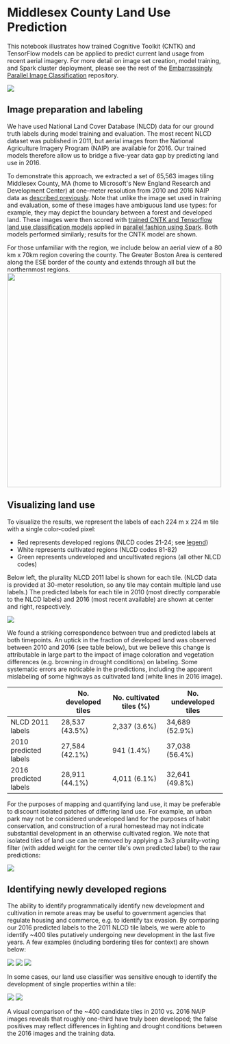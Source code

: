 # Middlesex County Land Use Prediction

This notebook illustrates how trained Cognitive Toolkit (CNTK) and TensorFlow models can be applied to predict current land usage from recent aerial imagery. For more detail on image set creation, model training, and Spark cluster deployment, please see the rest of the [Embarrassingly Parallel Image Classification](https://github.com/Azure/Embarrassingly-Parallel-Image-Classification) repository.

<img src="./img/data_overview/middlesex_ma.png" />

## Image preparation and labeling

We have used National Land Cover Database (NLCD) data for our ground truth labels during model training and evaluation. The most recent NLCD dataset was published in 2011, but aerial images from the National Agriculture Imagery Program (NAIP) are available for 2016. Our trained models therefore allow us to bridge a five-year data gap by predicting land use in 2016.

To demonstrate this approach, we extracted a set of 65,563 images tiling Middlesex County, MA (home to Microsoft's New England Research and Development Center) at one-meter resolution from 2010 and 2016 NAIP data as [described previously](https://github.com/Azure/Embarrassingly-Parallel-Image-Classification/blob/master/image_set_preparation.ipynb). Note that unlike the image set used in training and evaluation, some of these images have ambiguous land use types: for example, they may depict the boundary between a forest and developed land. These images were then scored with [trained CNTK and Tensorflow land use classification models](https://github.com/Azure/Embarrassingly-Parallel-Image-Classification/blob/master/model_training.ipynb) applied in [parallel fashion using Spark](https://github.com/Azure/Embarrassingly-Parallel-Image-Classification/blob/master/scoring_on_spark.ipynb). Both models performed similarly; results for the CNTK model are shown.

For those unfamiliar with the region, we include below an aerial view of a 80 km x 70km region covering the county. The Greater Boston Area is centered along the ESE border of the county and extends through all but the northernmost regions.
<img src="./img/data_overview/mediumnaip_white.png" width="500px" />

## Visualizing land use

To visualize the results, we represent the labels of each 224 m x 224 m tile with a single color-coded pixel:
- Red represents developed regions (NLCD codes 21-24; see [legend](https://www.mrlc.gov/nlcd11_leg.php))
- White represents cultivated regions (NLCD codes 81-82)
- Green represents undeveloped and uncultivated regions (all other NLCD codes)

Below left, the plurality NLCD 2011 label is shown for each tile. (NLCD data is provided at 30-meter resolution, so any tile may contain multiple land use labels.) The predicted labels for each tile in 2010 (most directly comparable to the NLCD labels) and 2016 (most recent available) are shown at center and right, respectively.

<img src="./img/middlesex/true_and_predicted_labels.png"/>

We found a striking correspondence between true and predicted labels at both timepoints. An uptick in the fraction of developed land was observed between 2010 and 2016 (see table below), but we believe this change is attributable in large part to the impact of image coloration and vegetation differences (e.g. browning in drought conditions) on labeling. Some systematic errors are noticable in the predictions, including the apparent mislabeling of some highways as cultivated land (white lines in 2016 image).

|   	|No. developed tiles   	|No. cultivated tiles (%)   	|No. undeveloped tiles  	|
|---	|---	|---	|---	|
|NLCD 2011 labels   	|28,537 (43.5%)   	|2,337 (3.6%)   	|34,689 (52.9%)   	|
|2010 predicted labels   	|27,584 (42.1%)   	|941 (1.4%)   	|37,038 (56.4%)   	|
|2016 predicted labels   	|28,911 (44.1%)   	|4,011 (6.1%)   	|32,641 (49.8%)   	|

For the purposes of mapping and quantifying land use, it may be preferable to discount isolated patches of differing land use. For example, an urban park may not be considered undeveloped land for the purposes of habit conservation, and construction of a rural homestead may not indicate substantial development in an otherwise cultivated region. We note that isolated tiles of land use can be removed by applying a 3x3 plurality-voting filter (with added weight for the center tile's own predicted label) to the raw predictions:

<img src="./img/middlesex/true_and_predicted_labels_smoothened.png"/>

## Identifying newly developed regions

The ability to identify programmatically identify new development and cultivation in remote areas may be useful to government agencies that regulate housing and commerce, e.g. to identify tax evasion. By comparing our 2016 predicted labels to the 2011 NLCD tile labels, we were able to identify ~400 tiles putatively undergoing new development in the last five years. A few examples (including bordering tiles for context) are shown below:

<img src="./img/middlesex/33308.png"/>
<img src="./img/middlesex/36083.png"/>
<img src="./img/middlesex/47331.png"/>

In some cases, our land use classifier was sensitive enough to identify the development of single properties within a tile:

<img src="./img/middlesex/20655.png"/>
<img src="./img/middlesex/37002.png"/>

A visual comparison of the ~400 candidate tiles in 2010 vs. 2016 NAIP images reveals that roughly one-third have truly been developed; the false positives may reflect differences in lighting and drought conditions between the 2016 images and the training data.